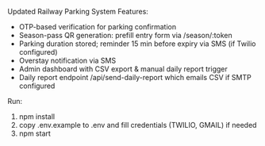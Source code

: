 Updated Railway Parking System
Features:
- OTP-based verification for parking confirmation
- Season-pass QR generation: prefill entry form via /season/:token
- Parking duration stored; reminder 15 min before expiry via SMS (if Twilio configured)
- Overstay notification via SMS
- Admin dashboard with CSV export & manual daily report trigger
- Daily report endpoint /api/send-daily-report which emails CSV if SMTP configured

Run:
1. npm install
2. copy .env.example to .env and fill credentials (TWILIO, GMAIL) if needed
3. npm start
